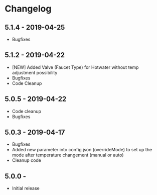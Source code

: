 # Changelog


## 5.1.4 - 2019-04-25
- Bugfixes


## 5.1.2 - 2019-04-22
- [NEW] Added Valve (Faucet Type) for Hotwater without temp adjustment possibility
- Bugfixes
- Code Cleanup


## 5.0.5 - 2019-04-22
- Code cleanup
- Bugfixes


## 5.0.3 - 2019-04-17
- Bugfixes
- Added new parameter into config.json (overrideMode) to set up the mode after temperature changement (manual or auto)
- Cleanup code

## 5.0.0 - 
- Initial release
